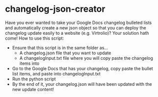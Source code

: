 # changelog-json-creator

Have you ever wanted to take your Google Docs changelog bulleted lists and automatically create a new json object so
that you can deploy the changelog update easily to a website (e.g. Virtrolio)? Your solution hath come!
How to use this script:
- Ensure that this script is in the same folder as...
  - A changelog.json file that you want to update
  - A changelogInput.txt file where you will copy paste the changelog items into
- Go to the Google Docs that has your changelog, copy paste the bullet list items, and paste into changelogInput.txt
- Run the python script
- By the end of it, your changelog.json will have been updated with the new update content!
